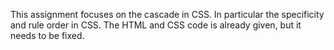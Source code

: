 This assignment focuses on the cascade in CSS.
In particular the specificity and rule order in CSS.
The HTML and CSS code is already given, but it needs to be fixed.